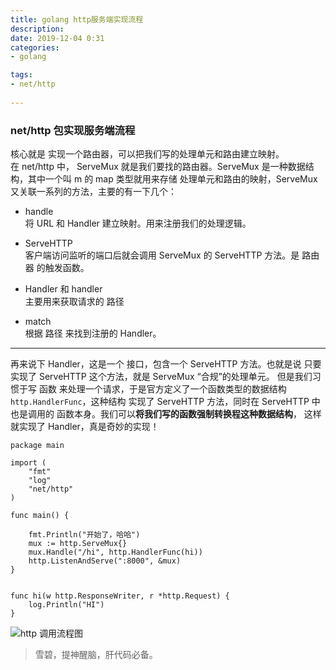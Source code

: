 ```yaml
---
title: golang http服务端实现流程   
description:  
date: 2019-12-04 0:31  
categories:  
- golang

tags:  
- net/http
 
---    	
```

### net/http 包实现服务端流程
核心就是 实现一个路由器，可以把我们写的处理单元和路由建立映射。     
在 net/http 中， ServeMux 就是我们要找的路由器。ServeMux 是一种数据结构，其中一个叫 m 的 map 类型就用来存储
处理单元和路由的映射，ServeMux 又关联一系列的方法，主要的有一下几个：    
- handle   
将 URL 和 Handler 建立映射。用来注册我们的处理逻辑。
- ServeHTTP   
客户端访问监听的端口后就会调用 ServeMux 的 ServeHTTP 方法。是 路由器 的触发函数。

- Handler 和 handler   
主要用来获取请求的 路径

- match    
根据 路径 来找到注册的 Handler。  
-----
再来说下 Handler，这是一个 接口，包含一个 ServeHTTP 方法。也就是说 只要实现了 ServeHTTP 这个方法，就是 ServeMux
“合规”的处理单元。 但是我们习惯于写 函数 来处理一个请求，于是官方定义了一个函数类型的数据结构 `http.HandlerFunc`，这种结构
实现了 ServeHTTP 方法，同时在 ServeHTTP 中也是调用的 函数本身。我们可以**将我们写的函数强制转换程这种数据结构**，
 这样就实现了 Handler，真是奇妙的实现！


```golang
package main

import (
	"fmt"
	"log"
	"net/http"
)

func main() {

	fmt.Println("开始了，哈哈")
	mux := http.ServeMux{}	
	mux.Handle("/hi", http.HandlerFunc(hi))
	http.ListenAndServe(":8000", &mux)
}


func hi(w http.ResponseWriter, r *http.Request) {
	log.Println("HI")
}

```   
![http 调用流程图](http://qiniu2.freaks.group/golang%20net_http%20server.jpg)

> 雪碧，提神醒脑，肝代码必备。